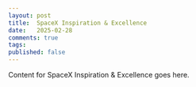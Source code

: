 ```yaml
---
layout: post
title:  SpaceX Inspiration & Excellence
date:   2025-02-28
comments: true
tags: 
published: false
---
```

 
Content for SpaceX Inspiration & Excellence goes here.
 
